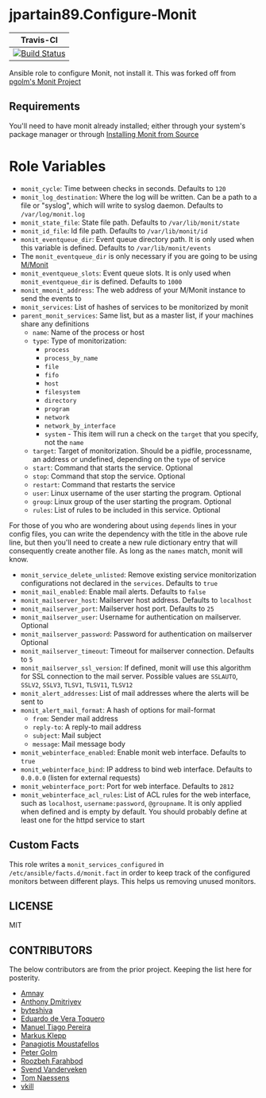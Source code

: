 # jpartain89.Configure-Monit

| **Travis-CI** |
| ------- |
| [![Build Status](https://travis-ci.com/jpartain89/ansible-role-configure-monit.svg?branch=master)](https://travis-ci.com/jpartain89/ansible-role-configure-monit) |

Ansible role to configure Monit, not install it. This was forked off from [pgolm's Monit Project](https://github.com/pgolm/ansible-role-monit)

## Requirements

You'll need to have monit already installed; either through your system's package manager or through [Installing Monit from Source](https://github.com/jpartain89/ansible_monit_from_source)

# Role Variables

* `monit_cycle`: Time between checks in seconds. Defaults to `120`
* `monit_log_destination`: Where the log will be written. Can be a path to a file or "syslog", which will write to syslog daemon. Defaults to `/var/log/monit.log`
* `monit_state_file`: State file path. Defaults to `/var/lib/monit/state`
* `monit_id_file`: Id file path. Defaults to `/var/lib/monit/id`
* `monit_eventqueue_dir`: Event queue directory path. It is only used when this variable is defined. Defaults to `/var/lib/monit/events`
* The `monit_eventqueue_dir` is only necessary if you are going to be using [M/Monit](https://mmonit.com)
* `monit_eventqueue_slots`: Event queue slots. It is only used when `monit_eventqueue_dir` is defined. Defaults to `1000`
* `monit_mmonit_address`: The web address of your M/Monit instance to send the events to
* `monit_services`: List of hashes of services to be monitorized by monit
* `parent_monit_services`: Same list, but as a master list, if your machines share any definitions
  * `name`: Name of the process or host
  * `type`: Type of monitorization:
      * `process`
      * `process_by_name`
      * `file`
      * `fifo`
      * `host`
      * `filesystem`
      * `directory`
      * `program`
      * `network`
      * `network_by_interface`
      * `system` - This item will run a check on the `target` that you specify, not the `name`
  * `target`: Target of monitorization. Should be a pidfile, processname, an address or undefined, depending on the `type` of service
  * `start`: Command that starts the service. Optional
  * `stop`: Command that stop the service. Optional
  * `restart`: Command that restarts the service
  * `user`: Linux username of the user starting the program. Optional
  * `group`: Linux group of the user starting the program. Optional
  * `rules`: List of rules to be included in this service. Optional

For those of you who are wondering about using `depends` lines in your config files, you can write the dependency with the title in the above rule line, but then you'll need to create a new rule dictionary entry that will consequently create another file. As long as the `names` match, monit will know.

* `monit_service_delete_unlisted`: Remove existing service monitorization configurations not declared in the `services`. Defaults to `true`
* `monit_mail_enabled`: Enable mail alerts. Defaults to `false`
* `monit_mailserver_host`: Mailserver host address. Defaults to `localhost`
* `monit_mailserver_port`: Mailserver host port. Defaults to `25`
* `monit_mailserver_user`: Username for authentication on mailserver. Optional
* `monit_mailserver_password`: Password for authentication on mailserver Optional
* `monit_mailserver_timeout`: Timeout for mailserver connection. Defaults to `5`
* `monit_mailserver_ssl_version`: If defined, monit will use this algorithm for SSL connection to the mail server. Possible values are `SSLAUTO`, `SSLV2`, `SSLV3`, `TLSV1`, `TLSV11`, `TLSV12`
* `monit_alert_addresses`: List of mail addresses where the alerts will be sent to
* `monit_alert_mail_format`: A hash of options for mail-format
  * `from`: Sender mail address
  * `reply-to`: A reply-to mail address
  * `subject`: Mail subject
  * `message`: Mail message body
* `monit_webinterface_enabled`: Enable monit web interface. Defaults to `true`
* `monit_webinterface_bind`: IP address to bind web interface. Defaults to `0.0.0.0` (listen for external requests)
* `monit_webinterface_port`: Port for web interface. Defaults to `2812`
* `monit_webinterface_acl_rules`: List of ACL rules for the web interface, such as `localhost`, `username:password`, `@groupname`. It is only applied when defined and is empty by default. You should probably define at least one for the httpd service to start

## Custom Facts

This role writes a `monit_services_configured` in `/etc/ansible/facts.d/monit.fact` in order to keep track of the configured monitors between different plays. This helps us removing unused monitors.

## LICENSE

MIT

## CONTRIBUTORS

The below contributors are from the prior project. Keeping the list here for posterity.

* [Amnay](https://github.com/amnay-mo)
* [Anthony Dmitriyev](https://github.com/antstorm)
* [byteshiva](http://byteshiva.github.io/)
* [Eduardo de Vera Toquero](https://github.com/etux)
* [Manuel Tiago Pereira](http://mtpereira.github.io/)
* [Markus Klepp](https://github.com/kh0r)
* [Panagiotis Moustafellos](https://github.com/pmoust)
* [Peter Golm](https://github.com/pgolm)
* [Roozbeh Farahbod](https://github.com/roozbehf)
* [Svend Vanderveken](https://github.com/svendx4f)
* [Tom Naessens](https://github.com/Silox)
* [vkill](https://github.com/vkill)
